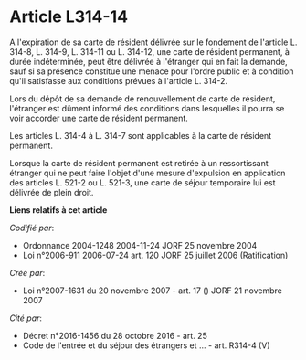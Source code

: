 # Article L314-14

A l'expiration de sa carte de résident délivrée sur le fondement de l'article L. 314-8, L. 314-9, L. 314-11 ou L. 314-12, une
carte de résident permanent, à durée indéterminée, peut être délivrée à l'étranger qui en fait la demande, sauf si sa
présence constitue une menace pour l'ordre public et à condition qu'il satisfasse aux conditions prévues à l'article L.
314-2.

Lors du dépôt de sa demande de renouvellement de carte de résident, l'étranger est dûment informé des conditions dans
lesquelles il pourra se voir accorder une carte de résident permanent.

Les articles L. 314-4 à L. 314-7 sont applicables à la carte de résident permanent.

Lorsque la carte de résident permanent est retirée à un ressortissant étranger qui ne peut faire l'objet d'une mesure
d'expulsion en application des articles L. 521-2 ou L. 521-3, une carte de séjour temporaire lui est délivrée de plein droit.

**Liens relatifs à cet article**

_Codifié par_:

  - Ordonnance 2004-1248 2004-11-24 JORF 25 novembre 2004
  - Loi n°2006-911 2006-07-24 art. 120 JORF 25 juillet 2006 (Ratification)

_Créé par_:

  - Loi n°2007-1631 du 20 novembre 2007 - art. 17 () JORF 21 novembre 2007

_Cité par_:

  - Décret n°2016-1456 du 28 octobre 2016 - art. 25
  - Code de l'entrée et du séjour des étrangers et ... - art. R314-4 (V)
